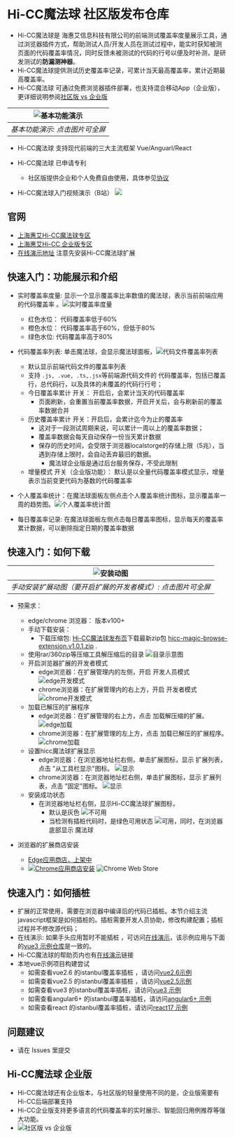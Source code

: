 # Hi-CC魔法球 社区版发布仓库
- Hi-CC魔法球是 海惠艾信息科技有限公司的前端测试覆盖率度量展示工具，通过浏览器插件方式，帮助测试人员/开发人员在测试过程中，能实时获知被测页面的代码覆盖率情况，同时反馈未被测试的代码的行号以便及时补测，是研发测试的**防漏测神器**。
- Hi-CC魔法球提供测试历史覆盖率记录，可累计当天最高覆盖率，累计近期最高覆盖率。
- Hi-CC魔法球 可通过免费浏览器插件部署，也支持混合移动App（企业版），更详细说明参阅[社区版 vs 企业版](#hi-cc魔法球-企业版)

| ![基本功能演示](img/hicc_magic.gif) | 
|:--:| 
| *基本功能演示: 点击图片可全屏* |

- Hi-CC魔法球 支持现代前端的三大主流框架 Vue/Anguarl/React
- Hi-CC魔法球 已申请专利
    - 社区版提供企业和个人免费自由使用，具体参见[协议](./LICENSE)

- Hi-CC魔法球入门视频演示（B站） [<img src="img/video.jpg"/>](https://www.bilibili.com/video/BV1JEeJeAEbr/)

<!-- - [![youtube视频](https://img.youtube.com/vi/sHM6petwIws/hqdefault.jpg)](https://www.youtube.com/embed/sHM6petwIws) -->
<!-- - [<img src="https://img.youtube.com/vi/<VIDEO_ID>/hqdefault.jpg" width="600" height="300"/>](https://www.youtube.com/embed/<VIDEO_ID>) -->

## 官网
- [上海惠艾Hi-CC魔法球专区](https://codecaptain.cc/magic/magic.html)
- [上海惠艾Hi-CC 企业版专区](https://codecaptain.cc/)
- [在线演示地址](https://codecaptain.cc:8899/) 注意先安装Hi-CC魔法球扩展

## 快速入门：功能展示和介绍
- 实时覆盖率度量: 显示一个显示覆盖率比率数值的魔法球，表示当前前端应用的代码覆盖率 。![实时覆盖率度量](img/plugin-default.png)
    - 红色水位： 代码覆盖率低于60%
    - 橙色水位： 代码覆盖率高于60%，但低于80%
    - 绿色水位:  代码覆盖率高于80%
- 代码覆盖率列表: 单击魔法球，会显示魔法球面板，![代码文件覆盖率列表](img/plugin-panel.png)
    - 默认显示前端代码文件的覆盖率列表
    - 支持 `.js, .vue, .ts,.jsx`等前端源代码文件的 代码覆盖率，包括已覆盖行，总代码行，以及具体的未覆盖的代码行行号；
    - 今日覆盖率累计 开关： 开启后，会累计当天的代码覆盖率
        - 页面刷新，会重置当前覆盖率数据，开启开关后，会与刷新前的覆盖率数据合并
    - 历史覆盖率累计 开关：开启后，会累计迄今为止的覆盖率
        - 这对于一段测试周期来说，可以累计一周以上的覆盖率数据；
        - 覆盖率数据会每天自动保存一份当天累计数据
        - 保存的历史时间，会受限于浏览器localstorge的存储上限（5兆），当遇到存储上限时，会自动丢弃最旧的数据。
            - 魔法球企业版是通过后台服务保存，不受此限制
    - 增量模式 开关（企业版功能）： 默认是以全量代码覆盖率模式显示，增量表示当前变更代码为基数的代码覆盖率

- 个人覆盖率统计：在魔法球面板左侧点击个人覆盖率统计图标，显示覆盖率一周的趋势图。![个人覆盖率统计图](img/plugin-stat.png)
- 每日覆盖率记录: 在魔法球面板左侧点击每日覆盖率图标，显示每天的覆盖率累计数据，可以删除指定日期的覆盖率数据



## 快速入门：如何下载

| ![安装动图](img/hicc_magic_install.gif) | 
|:--:| 
| *手动安装扩展动图（要开启扩展的开发者模式）: 点击图片可全屏* |

- 预需求：
    - edge/chrome 浏览器： 版本v100+
    - 手动下载安装： 
        - 下载压缩包: [Hi-CC魔法球发布页](https://gitee.com/thm1118/hi-cc-magic/releases)下载最新zip包 [hicc-magic-browse-extension.v1.0.1.zip](https://gitee.com/thm1118/hi-cc-magic/releases/download/v1.0.1/hicc-magic-browse-extension.v1.0.1.zip) .
    - 使用rar/360zip等压缩工具解压缩后的目录 ![目录示意图](img/pluginFolder.png)
    - 开启浏览器扩展的开发者模式
        - edge浏览器：在扩展管理内的左侧，开启 开发人员模式 ![edge开发模式](img/edge-dev.png)
        - chrome浏览器：在扩展管理内的右上方，开启 开发者模式 ![chrome开发模式](img/chrome-dev.png)
    - 加载已解压的扩展程序
        - edge浏览器：在扩展管理的右上方，点击 加载解压缩的扩展。![edge加载](img/edge-load.png)
        - chrome浏览器：在扩展管理的左上方，点击 加载已解压的扩展程序。![chrome加载](img/chrome-load.png)
    - 设置hicc魔法球扩展显示
        - edge浏览器：在浏览器地址栏右侧，单击扩展图标，显示 扩展列表，点击 "从工具栏显示"图标。 ![显示](img/edge-pin.png)
        - chrome浏览器：在浏览器地址栏右侧，单击扩展图标，显示 扩展列表，点击 "固定"图标。 ![显示](img/chrome-pin.png)
    - 安装成功状态
        - 在浏览器地址栏右侧，显示Hi-CC魔法球扩展图标，
            - 默认是灰色 ![不可用](img/plugin-state1.png)
            - 当检测有插桩代码时，是绿色可用状态 ![可用](img/plugin-state2.png)，同时，在浏览器底部显示 魔法球

- 浏览器的扩展商店安装
    - [Edge应用商店，上架中](https://microsoftedge.microsoft.com/addons?hl=zh-CN)
    - [![Chrome应用商店安装](https://img.shields.io/chrome-web-store/v/mhpepheenccjnngoneacokmhaehbinkb)](https://chromewebstore.google.com/detail/hicc-%E9%AD%94%E6%B3%95%E7%90%83/mhpepheenccjnngoneacokmhaehbinkb) ![Chrome Web Store](https://img.shields.io/chrome-web-store/rating/mhpepheenccjnngoneacokmhaehbinkb)

## 快速入门：如何插桩
- 扩展的正常使用，需要在浏览器中编译后的代码已插桩。本节介绍主流javascript框架是如何插桩的。插桩需要开发人员协助，修改构建配置；插桩过程并不修改源代码；
- 在线演示: 如果手头应用暂时不能插桩 ，可访问[在线演示](https://codecaptain.cc:8899/)，该示例应用与下面的[vue3 示例仓库](https://gitee.com/thm1118/vue3-hicc-magic-demo)是一致的。
- Hi-CC魔法球的帮助页内也有[在线演示](https://codecaptain.cc:8899/)链接
- 本地vue示例项目构建尝试
  - 如需查看vue2.6 的istanbul覆盖率插桩 ，请访问[vue2.6示例](https://gitee.com/thm1118/vue2.6-hicc-magic-demo)
  - 如需查看vue2.5 的istanbul覆盖率插桩 ，请访问[vue2.5示例](https://gitee.com/thm1118/vue2-hicc-magic-demo)
  - 如需查看vue3 的istanbul覆盖率插桩，请访问[vue3 示例](https://gitee.com/thm1118/vue3-hicc-magic-demo)  
  - 如需查看angular6+ 的istanbul覆盖率插桩，请访问[angular6+ 示例](https://gitee.com/thm1118/angular17-hicc-magic-demo)
  - 如需查看react 的istanbul覆盖率插桩，请访问[react17 示例](https://gitee.com/thm1118/react17-hicc-magic-demo)


## 问题建议
- 请在 Issues 里提交


## Hi-CC魔法球 企业版
- Hi-CC魔法球还有企业版本，与社区版的轻量使用不同的是，企业版需要有Hi-CC后端部署支持
- Hi-CC企业版支持更多语言的代码覆盖率的实时展示、智能回归用例推荐等强大功能。
- ![社区版 vs 企业版](img/VersionCompare.png)

